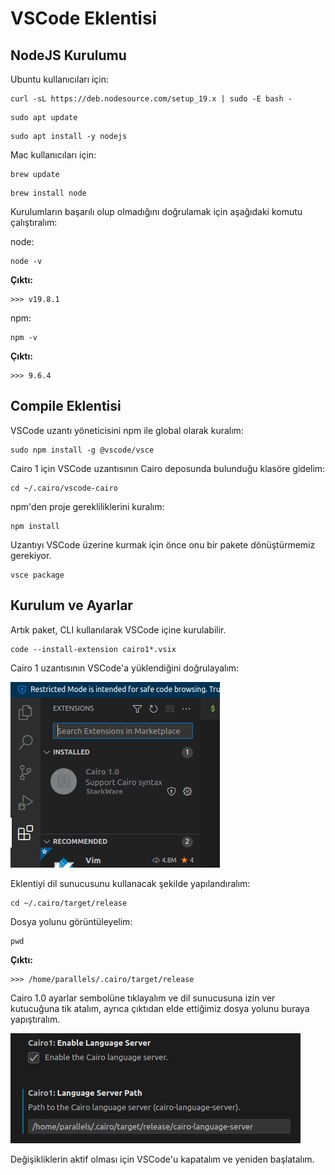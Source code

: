 # VSCode Eklentisi

## NodeJS Kurulumu

Ubuntu kullanıcıları için:

```
curl -sL https://deb.nodesource.com/setup_19.x | sudo -E bash -
```

```
sudo apt update
```

```
sudo apt install -y nodejs
```

Mac kullanıcıları için:

```
brew update
```

```
brew install node
```

Kurulumların başarılı olup olmadığını doğrulamak için aşağıdaki komutu çalıştıralım:

node:

```
node -v
```

**Çıktı:**

```
>>> v19.8.1
```

npm:

```
npm -v
```

**Çıktı:**

```
>>> 9.6.4
```

## Compile Eklentisi

VSCode uzantı yöneticisini npm ile global olarak kuralım:

```
sudo npm install -g @vscode/vsce
```

Cairo 1 için VSCode uzantısının Cairo deposunda bulunduğu klasöre gidelim:

```
cd ~/.cairo/vscode-cairo
```

npm'den proje gerekliliklerini kuralım:

```
npm install
```

Uzantıyı VSCode üzerine kurmak için önce onu bir pakete dönüştürmemiz gerekiyor.

```
vsce package
```

## Kurulum ve Ayarlar

Artık paket, CLI kullanılarak VSCode içine kurulabilir.

```
code --install-extension cairo1*.vsix
```

Cairo 1 uzantısının VSCode'a yüklendiğini doğrulayalım:

![cairo_1_extension_on_vscode](assets/cairo_1_extension_on_vscode.png)

Eklentiyi dil sunucusunu kullanacak şekilde yapılandıralım:

```
cd ~/.cairo/target/release
```

Dosya yolunu görüntüleyelim:

```
pwd
```

**Çıktı:**

```
>>> /home/parallels/.cairo/target/release
```

Cairo 1.0 ayarlar sembolüne tıklayalım ve dil sunucusuna izin ver kutucuğuna tik atalım, ayrıca çıktıdan elde ettiğimiz dosya yolunu buraya yapıştıralım.

![cairo_1_extension_settings](assets/cairo_1_extension_settings.png)

Değişikliklerin aktif olması için VSCode'u kapatalım ve yeniden başlatalım.
